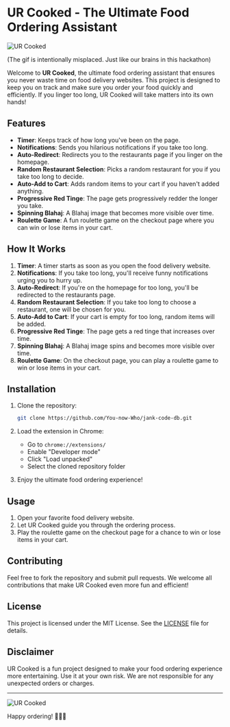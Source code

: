 # UR Cooked - The Ultimate Food Ordering Assistant

![UR Cooked](https://media.giphy.com/media/3o6Zt481isNVuQI1l6/giphy.gif)

(The gif is intentionally misplaced. Just like our brains in this hackathon)

Welcome to **UR Cooked**, the ultimate food ordering assistant that ensures you never waste time on food delivery websites. This project is designed to keep you on track and make sure you order your food quickly and efficiently. If you linger too long, UR Cooked will take matters into its own hands!

## Features

- **Timer**: Keeps track of how long you've been on the page.
- **Notifications**: Sends you hilarious notifications if you take too long.
- **Auto-Redirect**: Redirects you to the restaurants page if you linger on the homepage.
- **Random Restaurant Selection**: Picks a random restaurant for you if you take too long to decide.
- **Auto-Add to Cart**: Adds random items to your cart if you haven't added anything.
- **Progressive Red Tinge**: The page gets progressively redder the longer you take.
- **Spinning Blahaj**: A Blahaj image that becomes more visible over time.
- **Roulette Game**: A fun roulette game on the checkout page where you can win or lose items in your cart.

## How It Works

1. **Timer**: A timer starts as soon as you open the food delivery website.
2. **Notifications**: If you take too long, you'll receive funny notifications urging you to hurry up.
3. **Auto-Redirect**: If you're on the homepage for too long, you'll be redirected to the restaurants page.
4. **Random Restaurant Selection**: If you take too long to choose a restaurant, one will be chosen for you.
5. **Auto-Add to Cart**: If your cart is empty for too long, random items will be added.
6. **Progressive Red Tinge**: The page gets a red tinge that increases over time.
7. **Spinning Blahaj**: A Blahaj image spins and becomes more visible over time.
8. **Roulette Game**: On the checkout page, you can play a roulette game to win or lose items in your cart.

## Installation

1. Clone the repository:
   ```bash
   git clone https://github.com/You-now-Who/jank-code-db.git
   ```

2. Load the extension in Chrome:
   - Go to `chrome://extensions/`
   - Enable "Developer mode"
   - Click "Load unpacked"
   - Select the cloned repository folder

3. Enjoy the ultimate food ordering experience!

## Usage

1. Open your favorite food delivery website.
2. Let UR Cooked guide you through the ordering process.
3. Play the roulette game on the checkout page for a chance to win or lose items in your cart.

## Contributing

Feel free to fork the repository and submit pull requests. We welcome all contributions that make UR Cooked even more fun and efficient!

## License

This project is licensed under the MIT License. See the [LICENSE](LICENSE) file for details.

## Disclaimer

UR Cooked is a fun project designed to make your food ordering experience more entertaining. Use it at your own risk. We are not responsible for any unexpected orders or charges.

---

![UR Cooked](https://media.giphy.com/media/3o6Zt481isNVuQI1l6/giphy.gif)

Happy ordering! 🍔🍕🍟
